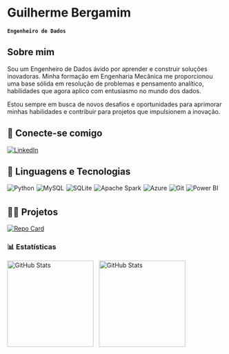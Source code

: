 # Guilherme Bergamim

**`Engenheiro de Dados`**

## Sobre mim

Sou um Engenheiro de Dados ávido por aprender e construir soluções inovadoras. Minha formação em Engenharia Mecânica me proporcionou uma base sólida em resolução de problemas e pensamento analítico, habilidades que agora aplico com entusiasmo no mundo dos dados.

Estou sempre em busca de novos desafios e oportunidades para aprimorar minhas habilidades e contribuir para projetos que impulsionem a inovação.

## 📌 Conecte-se comigo

[![LinkedIn](https://img.shields.io/badge/LinkedIn-0077B5?style=for-the-badge&logo=linkedin&logoColor=white)](https://www.linkedin.com/in/Guilhermebergamim/)


## 🤖 Linguagens e Tecnologias

<div style="display: flex; flex-wrap: wrap;">
  <img src="https://img.shields.io/badge/python-3670A0?style=for-the-badge&logo=python&logoColor=ffdd54" alt="Python" style="margin-right: 5px; margin-bottom: 5px;">
  <img src="https://img.shields.io/badge/MySQL-00000F?style=for-the-badge&logo=mysql&logoColor=white" alt="MySQL" style="margin-right: 5px; margin-bottom: 5px;">
  <img src="https://img.shields.io/badge/SQLite-000?style=for-the-badge&logo=sqlite&logoColor=07405E" alt="SQLite" style="margin-right: 5px; margin-bottom: 5px;">
  <img src="https://img.shields.io/badge/Apache_Spark-E25A1C?style=for-the-badge&logo=apachespark&logoColor=white" alt="Apache Spark" style="margin-right: 5px; margin-bottom: 5px;">
  <img src="https://img.shields.io/badge/Azure-blue?style=for-the-badge&logo=microsoft%20azure&logoColor=blue&labelColor=FFFFFF&link=https%3A%2F%2Fimages.app.goo.gl%2FK7PN1jYJd57x4q7A8" alt="Azure" style="margin-right: 5px; margin-bottom: 5px;">
  <img src="https://img.shields.io/badge/GIT-E44C30?style=for-the-badge&logo=git&logoColor=white" alt="Git" style="margin-right: 5px; margin-bottom: 5px;">
  <img src="https://img.shields.io/badge/Power_BI-F2C811?style=for-the-badge&logo=powerbi&logoColor=black" alt="Power BI" style="margin-right: 5px; margin-bottom: 5px;">
</div>


## 🧑‍💻 Projetos

[![Repo Card](https://github-readme-stats.vercel.app/api/pin/?username=GuiBergamim&repo=dio-lab-open-source&bg_color=000&border_color=30A3DC&show_icons=true&icon_color=30A3DC&title_color=E94D5F&text_color=FFF)](https://github.com/guibergamim/dio-lab-open-source)


### 📊 Estatísticas

<p>
  <img 
    align="left" 
    alt="GitHub Stats" 
    height="200" 
    style="padding-right: 10px;" 
    src="https://github-readme-stats.vercel.app/api?username=GuiBergamim&show_icons=true&theme=tokyonight&include_all_commits=true&locale=pt-br" 
  />

<img 
      align="left" 
      alt="GitHub Stats" 
      height="200" 
      src="https://github-readme-stats.vercel.app/api/top-langs/?username=GuiBergamim&theme=tokyonight&layout=compact&custom_title=Tecnologias&langs_count=9" 
  />

</p>


